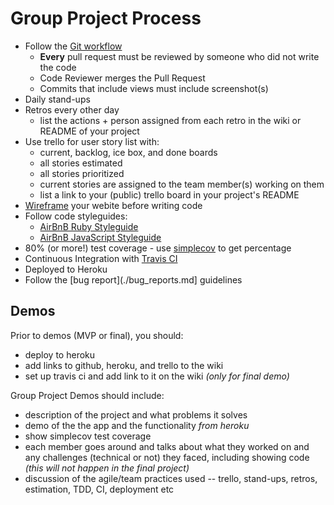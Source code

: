 # Group Project Process

* Follow the [Git workflow](../git-workflow.md)
	* **Every** pull request must be reviewed by someone who did not write the code
	* Code Reviewer merges the Pull Request
	* Commits that include views must include screenshot(s) 
* Daily stand-ups
* Retros every other day
	* list the actions + person assigned from each retro in the wiki or README of your project 
* Use trello for user story list with:
	* current, backlog, ice box, and done boards
	* all stories estimated
	* all stories prioritized
	* current stories are assigned to the team member(s) working on them
	* list a link to your (public) trello board in your project's README
* [Wireframe](./wireframing.md) your webite before writing code
* Follow code styleguides:
	* [AirBnB Ruby Styleguide](https://github.com/airbnb/ruby)
	* [AirBnB JavaScript Styleguide](https://github.com/airbnb/javascript)
* 80% (or more!) test coverage - use [simplecov](https://www.ruby-toolbox.com/projects/simplecov) to get percentage
* Continuous Integration with [Travis CI](https://travis-ci.org/)
* Deployed to Heroku
* Follow the [bug report](./bug_reports.md] guidelines

## Demos

Prior to demos (MVP or final), you should:

- deploy to heroku
- add links to github, heroku, and trello to the wiki
- set up travis ci and add link to it on the wiki *(only for final demo)*

Group Project Demos should include:

- description of the project and what problems it solves
- demo of the the app and the functionality *from heroku*
- show simplecov test coverage
- each member goes around and talks about what they worked on and any challenges (technical or not) they faced, including showing code *(this will not happen in the final project)*
- discussion of the agile/team practices used -- trello, stand-ups, retros, estimation, TDD, CI, deployment etc
